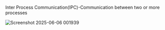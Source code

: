 Inter Process Communication(IPC)-Communication between two or more processes

![Screenshot 2025-06-06 001939](https://github.com/user-attachments/assets/4c2807ae-fc51-4af0-a431-8f222e884699)

